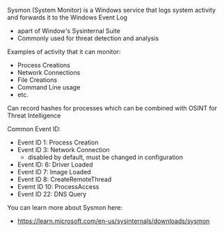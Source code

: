 Sysmon (System Monitor) is a Windows service that logs system activity and forwards it to the Windows Event Log
- apart of Window's Sysinternal Suite
- Commonly used for threat detection and analysis

Examples of activity that it can monitor: 
- Process Creations
- Network Connections
- File Creations
- Command Line usage
- etc. 

Can record hashes for processes which can be combined with OSINT for Threat Intelligence

Common Event ID:
- Event ID 1: Process Creation
- Event ID 3: Network Connection
	- disabled by default, must be changed in configuration
- Event ID: 6: Driver Loaded
- Event ID 7: Image Loaded
- Event ID 8: CreateRemoteThread
- Evemt ID 10: ProcessAccess
- Event ID 22: DNS Query

You can learn more about Sysmon here:
- https://learn.microsoft.com/en-us/sysinternals/downloads/sysmon